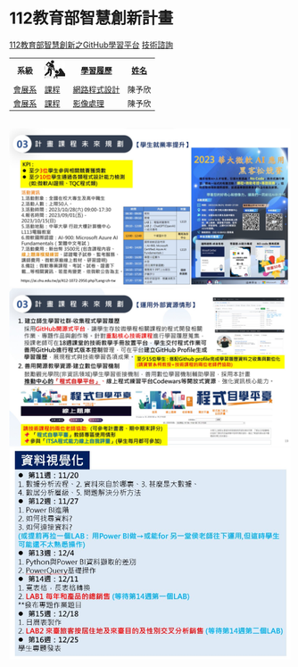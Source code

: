 # 112教育部智慧創新計畫
<a href="http://140.126.146.12:9090/GitHub2023/">112教育部智慧創新之GitHub學習平台</a>&nbsp;<a href="https://chat.openai.com/auth/login">技術諮詢</a>
<table>
<tr>
<th>系級</th>
<th><img src="working.jpeg"></th>
<th><a href="">學習履歷</a></th>
<th><a href="https://chat.openai.com/">姓名</a></th>
</tr>
<tr>
<td><a href="https://lm.chu.edu.tw/index.php?Lang=zh-tw">會展系</a></td>
<td><a href="https://lm.chu.edu.tw/p/412-1040-117.php?Lang=zh-tw">課程</a></td>
<td><a href="https://github.com/yuxin103/NetworkProgramming">網路程式設計</a></td>
<td>陳予欣</td>
</tr>
<tr>
<td><a href="https://mice.chu.edu.tw/index.php?Lang=zh-tw">會展系</a></td>
<td><a href="https://mice.chu.edu.tw/p/412-1041-112.php?Lang=zh-tw">課程</a></td>
<td><a href="https://github.com/yuxin103/Image-Processing">影像處理</a></td>
<td>陳予欣</td>
</tr>
  </table><br>
<img src="II_1.jpg"></img>
<img src="II_2.jpg"></img>
<img src="II_3.jpg" style="display:block; margin:auto;" ></img>

